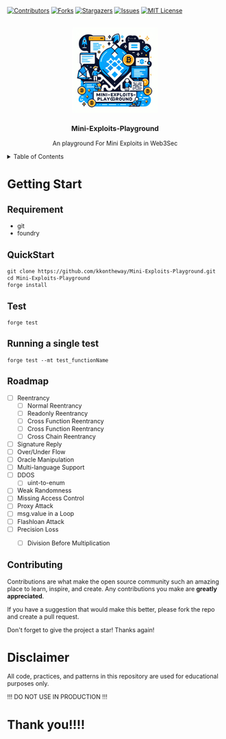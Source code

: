 [![Contributors][contributors-shield]][contributors-url]
[![Forks][forks-shield]][forks-url]
[![Stargazers][stars-shield]][stars-url]
[![Issues][issues-shield]][issues-url]
[![MIT License][license-shield]][license-url]

<!-- PROJECT LOGO -->
<br />
<div align="center">
  <a href="https://raw.githubusercontent.com/kkontheway/IMG/main/202404191806005.png">
    <img src="https://raw.githubusercontent.com/kkontheway/IMG/main/202404191806005.png" alt="Logo" width="200" height="200">
  </a>

  <h3 align="center">Mini-Exploits-Playground</h3>

  <p align="center">
    An playground For Mini Exploits in Web3Sec
  </p>
</div>

<!-- TABLE OF CONTENTS -->
<details>
  <summary>Table of Contents</summary>
  <ol>
    <li>
      <a href="#getting-started">Getting Started</a>
      <ul>
        <li><a href="#Requirement">Requirement</a></li>
        <li><a href="#QuickStart">QuickStart</a></li>
      </ul>
    </li>
    <li><a href="#Test">Test</a></li>
    <li><a href="#roadmap">Roadmap</a></li>
    <li><a href="#contributing">Contributing</a></li>
    <li><a href="#license">License</a></li>
    <li><a href="#contact">Contact</a></li>
    <li><a href="#acknowledgments">Acknowledgments</a></li>
  </ol>
</details>

# Getting Start

## Requirement
- git
- foundry

## QuickStart
```
git clone https://github.com/kkontheway/Mini-Exploits-Playground.git
cd Mini-Exploits-Playground
forge install
```

## Test
```solidity
forge test
```

## Running a single test
```
forge test --mt test_functionName
```
## Roadmap

- [ ] Reentrancy
  - [ ] Normal Reentrancy
  - [ ] Readonly Reentrancy
  - [ ] Cross Function Reentrancy
  - [ ] Cross Function Reentrancy
  - [ ] Cross Chain Reentrancy
- [ ] Signature Reply
- [ ] Over/Under Flow
- [ ] Oracle Manipulation
- [ ] Multi-language Support
- [ ] DDOS
  - [ ] uint-to-enum
- [ ] Weak Randomness
- [ ] Missing Access Control
- [ ] Proxy Attack
- [ ] msg.value in a Loop
- [ ] Flashloan Attack
- [ ] Precision Loss
  - [ ] Division Before Multiplication



<!-- CONTRIBUTING -->
## Contributing

Contributions are what make the open source community such an amazing place to learn, inspire, and create. Any contributions you make are **greatly appreciated**.

If you have a suggestion that would make this better, please fork the repo and create a pull request. 

Don't forget to give the project a star! Thanks again!
# Disclaimer

All code, practices, and patterns in this repository are used for educational purposes only.

!!! DO NOT USE IN PRODUCTION !!!

# Thank you!!!!

[contributors-shield]: https://img.shields.io/github/contributors/kkontheway/Mini-Exploits-Playground.svg?style=for-the-badge
[contributors-url]: https://github.com/kkontheway/Mini-Exploits-Playground/graphs/contributors
[forks-shield]: https://img.shields.io/github/forks/kkontheway/Mini-Exploits-Playground.svg?style=for-the-badge
[forks-url]: https://github.com/kkontheway/Mini-Exploits-Playground/network/members
[stars-shield]: https://img.shields.io/github/stars/kkontheway/Mini-Exploits-Playground.svg?style=for-the-badge
[stars-url]: https://github.com/kkontheway/Mini-Exploits-Playground/stargazers
[issues-shield]: https://img.shields.io/github/issues/kkontheway/Mini-Exploits-Playground.svg?style=for-the-badge
[issues-url]: https://github.com/kkontheway/Mini-Exploits-Playground/issues
[license-shield]: https://img.shields.io/github/license/kkontheway/Mini-Exploits-Playground.svg?style=for-the-badge
[license-url]: https://github.com/kkontheway/Mini-Exploits-Playground/LICENSE.txt
